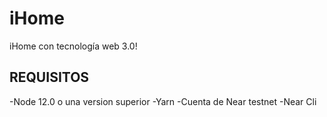 # iHome
iHome con tecnología web 3.0!

## REQUISITOS 
-Node 12.0 o una version superior
-Yarn
-Cuenta de Near testnet
-Near Cli

